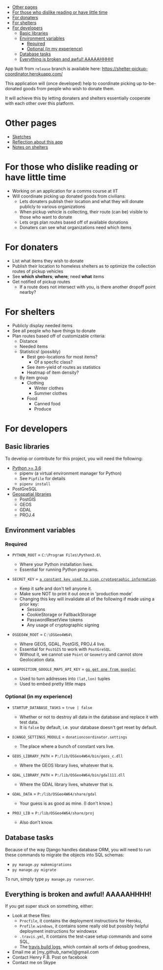 
<!-- TOC depthFrom:1 depthTo:6 withLinks:1 updateOnSave:1 orderedList:0 -->

- [Other pages](#other-pages)
- [For those who dislike reading or have little time](#for-those-who-dislike-reading-or-have-little-time)
- [For donaters](#for-donaters)
- [For shelters](#for-shelters)
- [For developers](#for-developers)
	- [Basic libraries](#basic-libraries)
	- [Environment variables](#environment-variables)
		- [Required](#required)
		- [Optional (in my experience)](#optional-in-my-experience)
	- [Database tasks](#database-tasks)
	- [Everything is broken and awful! AAAAAHHHH!](#everything-is-broken-and-awful-aaaaahhhh)

<!-- /TOC -->

App built from `release` branch is available here:
https://shelter-pickup-coordinator.herokuapp.com/

This application will (once developed) help to coordinate picking up
to-be-donated goods from people who wish to donate them.

It will achieve this by letting donaters and shelters essentially cooperate with
each other over this platform.

# Other pages
- [Sketches](_sketches)
- [Reflection about this app](_notes/reflection.md)
- [Notes on shelters](_notes)

# For those who dislike reading or have little time
- Working on an application for a comms course at IIT
- Will coordinate picking up donated goods from civilians:
  - Lets donaters publish their location and what they will donate publicly to various organizations
  - When pickup vehicle is collecting, their route (can be) visible to those who want to donate
  - Lets orgs plan routes based off of available donations
  - Donaters can see what organizations need which items

# For donaters
- List what items they wish to donate
- Publish their location to homeless shelters as to optimize the collection
  routes of pickup vehicles
- See **which shelters**; **where**; need **what** items 
- Get notified of pickup routes
  - If a route does not intersect with you, is there another dropoff point
  nearby?
  
# For shelters
- Publicly display needed items
- See all people who have things to donate
- Plan routes based off of customizable criteria:
  - Distance
  - Needed items
  - Statistics! (possibly)
    - Best geo-locations for most items?
      - Of a specfic class?
    - See item-yield of routes as statistics
    - Heatmap of item density?
  - By item group
    - Clothing
      - Winter clothes
      - Summer clothes
    - Food
      - Canned food
      - Produce

# For developers

## Basic libraries

To develop or contribute for this project, you will need the following:
- [Python >= 3.6](https://www.python.org/downloads/)
  - pipenv (a virtual environment manager for Python)
  - See `Pipfile` for details
  - `pipenv install`
- PostGreSQL
- [Geospatial libraries](https://docs.djangoproject.com/en/2.0/ref/contrib/gis/install/geolibs/)
  - PostGIS
  - GEOS
  - GDAL
  - PROJ.4

## Environment variables

### Required

- `PYTHON_ROOT` = `C:\Program Files\Python3.6\`
  - Where your Python installation lives.
  - Essential for running Python programs.

- `SECRET_KEY` = [`a constant key used to sign cryptographic information`](https://docs.djangoproject.com/en/dev/ref/settings/#secret-key).
  - Keep it safe and don't tell anyone it.
  - Make sure NOT to print it out once in 'production mode'
  - Changing this key will invalidate all of the following if made using a prior key:
    - Sessions
    - CookieStorage or FallbackStorage
    - PasswordResetView tokens
    - Any usage of cryptographic signing

- `OSGEO4W_ROOT` = `C:\OSGeo4W64\`
  - Where GEOS, GDAL, PostGIS, PROJ.4 live. 
  - Essential for `PostGIS` to work with `PostGreSQL`.
  - Without it, we cannot use `Point` or `Geometry` and cannot store Geolocation data.

- `GEOPOSITION_GOOGLE_MAPS_API_KEY` = [`go get one from google!`](https://developers.google.com/maps/)
  - Used to turn addresses into `(lat,lon)` tuples
  - Used to embed pretty little maps

### Optional (in my experience)

- `STARTUP_DATABASE_TASKS` = `true | false`
  - Whether or not to destroy all data in the database and replace it with test data.
  - It is `false` by default, i.e. your database doesn't get reset by default.

- `DJANGO_SETTINGS_MODULE` = `donationcoordinator.settings`
  - The place where a bunch of constant vars live.

- `GEOS_LIBRARY_PATH` = `P:/lib/OSGeo4W64/bin/geos_c.dll`
  - Where the GEOS library lives, whatever that is.

- `GDAL_LIBRARY_PATH` = `P:/lib/OSGeo4W64/bin/gdal111.dll`
  - Where the GDAL library lives, whatever that is.

- `GDAL_DATA` = `P:/lib/OSGeo4W64/share/gdal`
  - Your guess is as good as mine. (I don't know.)

- `PROJ_LIB` = `P:/lib/OSGeo4W64/share/proj`
  - Also don't know.

## Database tasks

Because of the way Django handles database ORM, you will need to run these commands to migrate the objects into SQL schemas:
- `py manage.py makemigrations`
- `py manage.py migrate`

To run, simply type `py manage.py runserver`.

## Everything is broken and awful! AAAAAHHHH!

If you get super stuck on something, either:

- Look at these files:
  - `Procfile`, it contains the deployment instructions for Heroku,
  - `Profile.windows`, it contains some really old but possibly helpful deployment instructions for windowsx
  - `.travis.yml`, it contains the test-case setup commands and some SQL,
  - The [travis build logs](https://travis-ci.org/HenryFBP/homeless-shelter-donation-pickup-coordinator/builds), which contain all sorts of debug goodness,
- Email me at \[my_github_name\]@gmail.com
- Contact Henry F.B. Post on facebook
- Contact me on Skype

